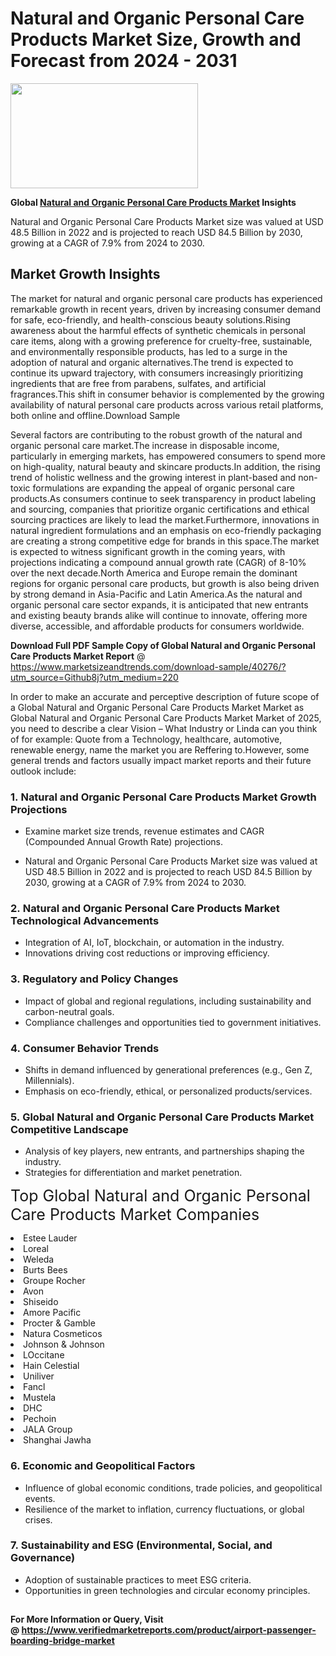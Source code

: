 <H1>Natural and Organic Personal Care Products Market Size, Growth and Forecast from 2024 - 2031</H1><img class="aligncenter size-medium wp-image-584254" src="https://thirdeyenews.in/wp-content/uploads/2024/09/Global-Market-Research-300x168.jpeg" alt="" width="300" height="168" /><p><strong>Global&nbsp;<a href="https://www.marketsizeandtrends.com/download-sample/40276/?utm_source=Github8j?utm_medium=220">Natural and Organic Personal Care Products Market</a> Insights</strong></p><p>Natural and Organic Personal Care Products Market size was valued at USD 48.5 Billion in 2022 and is projected to reach USD 84.5 Billion by 2030, growing at a CAGR of 7.9% from 2024 to 2030.</p><p><h2>Market Growth Insights</h2> <p>The market for natural and organic personal care products has experienced remarkable growth in recent years, driven by increasing consumer demand for safe, eco-friendly, and health-conscious beauty solutions.Rising awareness about the harmful effects of synthetic chemicals in personal care items, along with a growing preference for cruelty-free, sustainable, and environmentally responsible products, has led to a surge in the adoption of natural and organic alternatives.The trend is expected to continue its upward trajectory, with consumers increasingly prioritizing ingredients that are free from parabens, sulfates, and artificial fragrances.This shift in consumer behavior is complemented by the growing availability of natural personal care products across various retail platforms, both online and offline.Download Sample</p> <p>Several factors are contributing to the robust growth of the natural and organic personal care market.The increase in disposable income, particularly in emerging markets, has empowered consumers to spend more on high-quality, natural beauty and skincare products.In addition, the rising trend of holistic wellness and the growing interest in plant-based and non-toxic formulations are expanding the appeal of organic personal care products.As consumers continue to seek transparency in product labeling and sourcing, companies that prioritize organic certifications and ethical sourcing practices are likely to lead the market.Furthermore, innovations in natural ingredient formulations and an emphasis on eco-friendly packaging are creating a strong competitive edge for brands in this space.The market is expected to witness significant growth in the coming years, with projections indicating a compound annual growth rate (CAGR) of 8-10% over the next decade.North America and Europe remain the dominant regions for organic personal care products, but growth is also being driven by strong demand in Asia-Pacific and Latin America.As the natural and organic personal care sector expands, it is anticipated that new entrants and existing beauty brands alike will continue to innovate, offering more diverse, accessible, and affordable products for consumers worldwide.</p><p><span class=""><strong>Download Full PDF Sample Copy of Global Natural and Organic Personal Care Products Market Report</strong> @ <a href="https://www.marketsizeandtrends.com/download-sample/40276/?utm_source=Github8j?utm_medium=220" target="_blank">https://www.marketsizeandtrends.com/download-sample/40276/?utm_source=Github8j?utm_medium=220</a></span></p><p>In order to make an accurate and perceptive description of future scope of a Global&nbsp;Natural and Organic Personal Care Products Market Market as Global&nbsp;Natural and Organic Personal Care Products Market Market of 2025, you need to describe a clear Vision &ndash; What Industry or Linda can you think of for example: Quote from a Technology, healthcare, automotive, renewable energy, name the market you are Reffering to.However, some general trends and factors usually impact market reports and their future outlook include:</p><h3>1.&nbsp;<strong>Natural and Organic Personal Care Products Market Growth Projections</strong></h3><ul><li>Examine market size trends, revenue estimates and CAGR (Compounded Annual Growth Rate) projections.</li><li><p>Natural and Organic Personal Care Products Market size was valued at USD 48.5 Billion in 2022 and is projected to reach USD 84.5 Billion by 2030, growing at a CAGR of 7.9% from 2024 to 2030.</p></li></ul><h3>2.&nbsp;<strong>Natural and Organic Personal Care Products Market Technological Advancements</strong></h3><ul><li>Integration of AI, IoT, blockchain, or automation in the industry.</li><li>Innovations driving cost reductions or improving efficiency.</li></ul><h3>3.&nbsp;<strong>Regulatory and Policy Changes</strong></h3><ul><li>Impact of global and regional regulations, including sustainability and carbon-neutral goals.</li><li>Compliance challenges and opportunities tied to government initiatives.</li></ul><h3>4.&nbsp;<strong>Consumer Behavior Trends</strong></h3><ul><li>Shifts in demand influenced by generational preferences (e.g., Gen Z, Millennials).</li><li>Emphasis on eco-friendly, ethical, or personalized products/services.</li></ul><h3>5.&nbsp;<strong>Global Natural and Organic Personal Care Products Market Competitive Landscape</strong></h3><ul><li>Analysis of key players, new entrants, and partnerships shaping the industry.</li><li>Strategies for differentiation and market penetration.</li></ul><p data-pm-slice="1 1 []"><span style="color: inherit; font-family: inherit; font-size: 25px;">Top Global Natural and Organic Personal Care Products Market Companies</span></p><div class="" data-test-id=""><p><li>Estee Lauder</li><li> Loreal</li><li> Weleda</li><li> Burts Bees</li><li> Groupe Rocher</li><li> Avon</li><li> Shiseido</li><li> Amore Pacific</li><li> Procter & Gamble</li><li> Natura Cosmeticos</li><li> Johnson & Johnson</li><li> LOccitane</li><li> Hain Celestial</li><li> Uniliver</li><li> Fancl</li><li> Mustela</li><li> DHC</li><li> Pechoin</li><li> JALA Group</li><li> Shanghai Jawha</li></p></div><h3>6.&nbsp;<strong>Economic and Geopolitical Factors</strong></h3><ul><li>Influence of global economic conditions, trade policies, and geopolitical events.</li><li>Resilience of the market to inflation, currency fluctuations, or global crises.</li></ul><h3>7.&nbsp;<strong>Sustainability and ESG (Environmental, Social, and Governance)</strong></h3><ul><li>Adoption of sustainable practices to meet ESG criteria.</li><li>Opportunities in green technologies and circular economy principles.</li></ul><h2><strong style="font-size: 14px;">For More Information or Query, Visit @&nbsp;</strong><a style="background-color: #ffffff; font-size: 14px;" href="https://www.marketsizeandtrends.com/report/natural-and-organic-personal-care-products-market/" target="_blank">https://www.verifiedmarketreports.com/product/airport-passenger-boarding-bridge-market</a></h2>